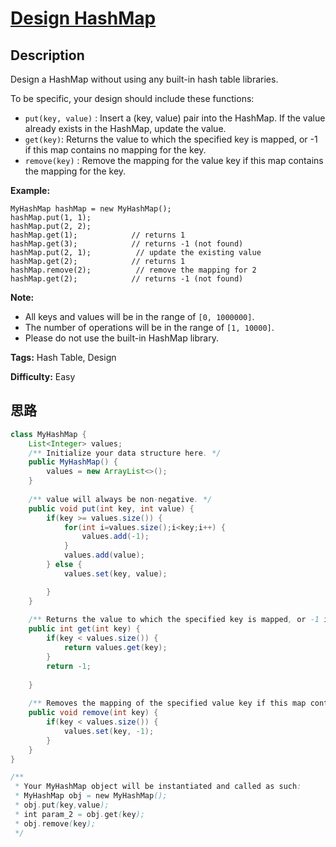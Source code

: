 # [Design HashMap][title]

## Description

Design a HashMap without using any built-in hash table libraries.

To be specific, your design should include these functions:

  * `put(key, value)` : Insert a (key, value) pair into the HashMap. If the value already exists in the HashMap, update the value.
  * `get(key)`: Returns the value to which the specified key is mapped, or -1 if this map contains no mapping for the key.
  * `remove(key)` : Remove the mapping for the value key if this map contains the mapping for the key.

  
**Example:**
            MyHashMap hashMap = new MyHashMap();    hashMap.put(1, 1);              hashMap.put(2, 2);             hashMap.get(1);            // returns 1    hashMap.get(3);            // returns -1 (not found)    hashMap.put(2, 1);          // update the existing value    hashMap.get(2);            // returns 1     hashMap.remove(2);          // remove the mapping for 2    hashMap.get(2);            // returns -1 (not found)     

  
**Note:**

  * All keys and values will be in the range of `[0, 1000000]`.
  * The number of operations will be in the range of `[1, 10000]`.
  * Please do not use the built-in HashMap library.


**Tags:** Hash Table, Design

**Difficulty:** Easy

## 思路

``` java
class MyHashMap {
    List<Integer> values;
    /** Initialize your data structure here. */
    public MyHashMap() {
        values = new ArrayList<>();
    }
    
    /** value will always be non-negative. */
    public void put(int key, int value) {
        if(key >= values.size()) {
            for(int i=values.size();i<key;i++) {
                values.add(-1);
            }
            values.add(value);
        } else {
            values.set(key, value);

        }
    }
    
    /** Returns the value to which the specified key is mapped, or -1 if this map contains no mapping for the key */
    public int get(int key) {
        if(key < values.size()) {
            return values.get(key);
        }
        return -1; 
        
    }
    
    /** Removes the mapping of the specified value key if this map contains a mapping for the key */
    public void remove(int key) {
        if(key < values.size()) {
            values.set(key, -1);
        }
    }
}

/**
 * Your MyHashMap object will be instantiated and called as such:
 * MyHashMap obj = new MyHashMap();
 * obj.put(key,value);
 * int param_2 = obj.get(key);
 * obj.remove(key);
 */
```

[title]: https://leetcode.com/problems/design-hashmap

